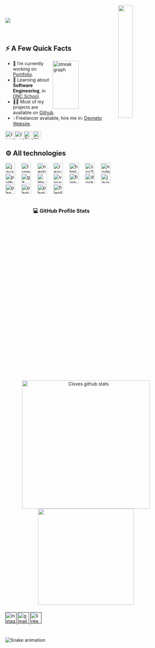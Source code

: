 
  <img autoplay align="right"  width="30%" loop src="https://images-wixmp-ed30a86b8c4ca887773594c2.wixmp.com/f/c83c004e-1370-4756-88e5-4071de797088/dgdq8br-09cc7ad6-a021-47a5-b0e0-917b12b0f7a7.gif?token=eyJ0eXAiOiJKV1QiLCJhbGciOiJIUzI1NiJ9.eyJzdWIiOiJ1cm46YXBwOjdlMGQxODg5ODIyNjQzNzNhNWYwZDQxNWVhMGQyNmUwIiwiaXNzIjoidXJuOmFwcDo3ZTBkMTg4OTgyMjY0MzczYTVmMGQ0MTVlYTBkMjZlMCIsIm9iaiI6W1t7InBhdGgiOiJcL2ZcL2M4M2MwMDRlLTEzNzAtNDc1Ni04OGU1LTQwNzFkZTc5NzA4OFwvZGdkcThici0wOWNjN2FkNi1hMDIxLTQ3YTUtYjBlMC05MTdiMTJiMGY3YTcuZ2lmIn1dXSwiYXVkIjpbInVybjpzZXJ2aWNlOmZpbGUuZG93bmxvYWQiXX0.tqRMtE-b2QiI2nnefNxSDMJvZCcYqFmq2ccg_Xfzqb8" />
  
<div align="left" width="50%"> 
<h1 >
  <a href="https://git.io/typing-svg">
    <img src="https://readme-typing-svg.herokuapp.com/?lines=Hello,+There!+👋;This+is+Cloves+Neto....;Nice+to+meet+you!&center=true&size=30&color=9E47B9">
  </a>
</h1>
</div><br>

###



 <h2  align="left">⚡️ A Few Quick Facts</h2>
   <img width="40%" align="right" src="https://streak-stats.demolab.com?user=Cloves-Neto&locale=pt-br&mode=weekly&theme=midnight-purple&hide_border=false&border_radius=5&date_format=j%20M%5B%20Y%5D" height="150" alt="streak graph"  />
    <ul align="left">
      <li>🔭 I’m currently working on <a href="https://www.devneto.com.br">Portifolio</a>.</li>
      <li>🧐 Learning about <strong>Software Engineering</strong>, in <a href="https://www.escoladnc.com.br/profissoes-tecnologia/engenheiro-de-software">DNC School</a>.</li>
      <li>👨‍💻 Most of my projects are available on <a href="https://github.com/cloves-neto">Github</a>.</li>
      <li>💡Freelancer avaliable, hire me in: <a href="https://devneto.com.br">Devneto Website</a>.</li>
    </ul>
    <a target="_blank" href="https://www.linkedin.com/in/cloves-neto/" >
      <img src="https://img.shields.io/static/v1?message=LinkedIn&logo=linkedin&label=&color=0077B5&logoColor=white&labelColor=&style=flat" height="25" alt="linkedin logo"  />
    </a>
    <a target="_blank" href="https://www.instagram.com/_devneto/" >
      <img src="https://img.shields.io/static/v1?message=Instagram&logo=instagram&label=&color=EC42A8&logoColor=white&labelColor=&style=flat" height="25" alt="Instagram logo"  />
    </a>
    <a target="_blank" href="https://www.threads.net/@_devneto" >
      <img src="https://img.shields.io/static/v1?message=Threads&logo=threads&label=&color=5D5C5C&logoColor=white&labelColor=&style=flat" height="25" alt="Threads logo"  />
    </a>
    <a target="_blank" href="https://w.app/NaoQk4" >
      <img src="https://img.shields.io/static/v1?message=Whatsapp&logo=whatsapp&label=&color=31E040&logoColor=white&labelColor=&style=flat" height="25" alt="Whatsapp logo"  />
    </a>
</div>

<br>


<div align="left">
  <h2>⚙️ All technologies</h2>  
  <img src="https://skillicons.dev/icons?i=js" height="30" alt="javascript logo"  />
    <img width="12" />
  <img src="https://skillicons.dev/icons?i=ts" height="30" alt="typescript logo"  />
    <img width="12" />
  <img src="https://skillicons.dev/icons?i=nextjs" height="30" alt="nextjs logo"  />
    <img width="12" />
  <img src="https://skillicons.dev/icons?i=react" height="30" alt="react logo"  />
    <img width="12" />
  <img src="https://skillicons.dev/icons?i=html" height="30" alt="html5 logo"  />
    <img width="12" />
  <img src="https://skillicons.dev/icons?i=css" height="30" alt="css3 logo"  />
    <img width="12" />
  <img src="https://skillicons.dev/icons?i=nodejs" height="30" alt="nodejs logo"  />
    <img width="12" />
  <img src="https://skillicons.dev/icons?i=py" height="30" alt="python logo"  />
    <img width="12" />
  <img src="https://skillicons.dev/icons?i=git" height="30" alt="git logo"  />
    <img width="12" />
  <img src="https://skillicons.dev/icons?i=mysql" height="30" alt="mysql logo"  />
    <img width="12" />
  <img src="https://skillicons.dev/icons?i=vscode" height="30" alt="vscode logo"  />
    <img width="12" />
  <img src="https://skillicons.dev/icons?i=figma" height="30" alt="figma logo"  />
    <img width="12" />
  <img src="https://cdn.simpleicons.org/docker" height="30" alt="docker logo"  />
    <img width="12" />
  <img src="https://skillicons.dev/icons?i=java" height="30" alt="java logo"  />
    <img width="12" />
  <img src="https://skillicons.dev/icons?i=php" height="30" alt="php logo"  />
    <img width="12" />
  <img src="https://skillicons.dev/icons?i=photoshop" height="30" alt="photoshop logo"  />
    <img width="12" />
  <img src="https://skillicons.dev/icons?i=tailwind" height="30" alt="photoshop logo"  />
    <img width="12" />
  <img src="https://cdn.simpleicons.org/filezilla/BF0000" height="30" alt="filezilla logo"/>
</div>

<br>

<div align="center">
  
  <h3>💻 GitHub Profile Stats</h3>
  
  <a href="https://github.com/cloves-neto"><img align="center" width="400px" src="https://github-readme-stats.vercel.app/api?username=cloves-neto&show_icons=true&include_all_commits=true&theme=midnight-purple&hide_border=true" alt="Cloves github stats" /></a> <a href="https://github.com/cloves-neto"><img align="center" width="300px"  src="https://github-readme-stats.vercel.app/api/top-langs/?username=cloves-neto&layout=compact&theme=midnight-purple&hide_border=true" /></a> 
  
</div>

###

<div align="left">
<!--   <a href="'>
     <img src="https://img.shields.io/static/v1?message=Youtube&logo=youtube&label=&color=FF0000&logoColor=white&labelColor=&style=for-the-badge" height="35" alt="youtube logo"  />
  </a> -->
  <a href="">
      <img src="https://img.shields.io/static/v1?message=Instagram&logo=instagram&label=&color=E4405F&logoColor=white&labelColor=&style=for-the-badge" height="35" alt="instagram logo"  />
  </a> 
  <a href="">
      <img src="https://img.shields.io/static/v1?message=Gmail&logo=gmail&label=&color=D14836&logoColor=white&labelColor=&style=for-the-badge" height="35" alt="gmail logo"  />
  </a>
  <a href="">
     <img src="https://img.shields.io/static/v1?message=LinkedIn&logo=linkedin&label=&color=0077B5&logoColor=white&labelColor=&style=for-the-badge" height="35" alt="linkedin logo"  />
  </a>   
</div>

###

<br clear="both">

<img src="https://raw.githubusercontent.com/maurodesouza/maurodesouza/output/snake.svg" alt="Snake animation" />

###


